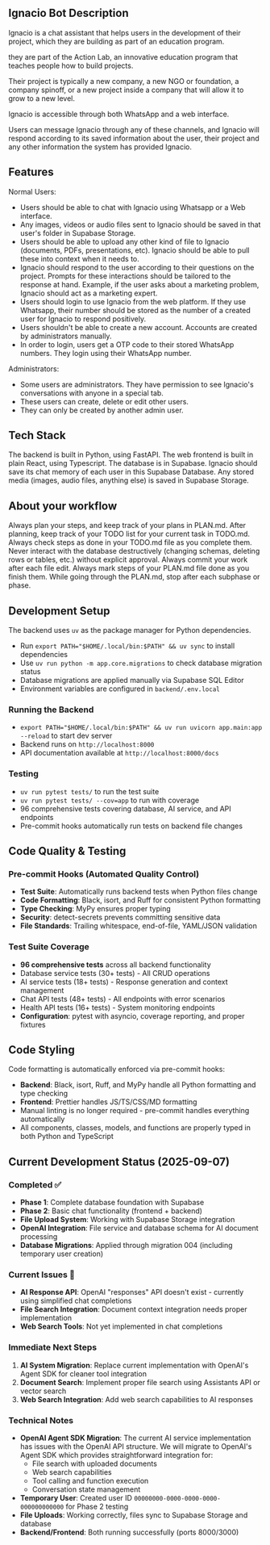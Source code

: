 ## Ignacio Bot Description
Ignacio is a chat assistant that helps users in the development of their project, which they are building as part of an education program.

they are part of the Action Lab, an innovative education program that teaches people how to build projects.

Their project is typically a new company, a new NGO or foundation, a company spinoff, or a new project inside a company that will allow it to grow to a new level.

Ignacio is accessible through both WhatsApp and a web interface.

Users can message Ignacio through any of these channels, and Ignacio will respond according to its saved information about the user, their project and any other information the system has provided Ignacio.

## Features

Normal Users:
* Users should be able to chat with Ignacio using Whatsapp or a Web interface.
* Any images, videos or audio files sent to Ignacio should be saved in that user's folder in Supabase Storage.
* Users should be able to upload any other kind of file to Ignacio (documents, PDFs, presentations, etc). Ignacio should be able to pull these into context when it needs to.
* Ignacio should respond to the user according to their questions on the project. Prompts for these interactions should be tailored to the response at hand. Example, if the user asks about a marketing problem, Ignacio should act as a marketing expert.
* Users should login to use Ignacio from the web platform. If they use Whatsapp, their number should be stored as the number of a created user for Ignacio to respond positively.
* Users shouldn't be able to create a new account. Accounts are created by administrators manually.
* In order to login, users get a OTP code to their stored WhatsApp numbers. They login using their WhatsApp number.

Administrators:
* Some users are administrators. They have permission to see Ignacio's conversations with anyone in a special tab.
* These users can create, delete or edit other users.
* They can only be created by another admin user.


## Tech Stack

The backend is built in Python, using FastAPI.
The web frontend is built in plain React, using Typescript.
The database is in Supabase. Ignacio should save its chat memory of each user in this Supabase Database.
Any stored media (images, audio files, anything else) is saved in Supabase Storage.


## About your workflow

Always plan your steps, and keep track of your plans in PLAN.md.
After planning, keep track of your TODO list for your current task in TODO.md.
Always check steps as done in your TODO.md file as you complete them.
Never interact with the database destructively (changing schemas, deleting rows or tables, etc.) without explicit approval.
Always commit your work after each file edit.
Always mark steps of your PLAN.md file done as you finish them.
While going through the PLAN.md, stop after each subphase or phase.

## Development Setup

The backend uses `uv` as the package manager for Python dependencies.
- Run `export PATH="$HOME/.local/bin:$PATH" && uv sync` to install dependencies
- Use `uv run python -m app.core.migrations` to check database migration status
- Database migrations are applied manually via Supabase SQL Editor
- Environment variables are configured in `backend/.env.local`

### Running the Backend
- `export PATH="$HOME/.local/bin:$PATH" && uv run uvicorn app.main:app --reload` to start dev server
- Backend runs on `http://localhost:8000`
- API documentation available at `http://localhost:8000/docs`

### Testing
- `uv run pytest tests/` to run the test suite
- `uv run pytest tests/ --cov=app` to run with coverage
- 96 comprehensive tests covering database, AI service, and API endpoints
- Pre-commit hooks automatically run tests on backend file changes


## Code Quality & Testing

### Pre-commit Hooks (Automated Quality Control)
- **Test Suite**: Automatically runs backend tests when Python files change
- **Code Formatting**: Black, isort, and Ruff for consistent Python formatting
- **Type Checking**: MyPy ensures proper typing
- **Security**: detect-secrets prevents committing sensitive data
- **File Standards**: Trailing whitespace, end-of-file, YAML/JSON validation

### Test Suite Coverage
- **96 comprehensive tests** across all backend functionality
- Database service tests (30+ tests) - All CRUD operations
- AI service tests (18+ tests) - Response generation and context management
- Chat API tests (48+ tests) - All endpoints with error scenarios
- Health API tests (16+ tests) - System monitoring endpoints
- **Configuration**: pytest with asyncio, coverage reporting, and proper fixtures

## Code Styling

Code formatting is automatically enforced via pre-commit hooks:
- **Backend**: Black, isort, Ruff, and MyPy handle all Python formatting and type checking
- **Frontend**: Prettier handles JS/TS/CSS/MD formatting
- Manual linting is no longer required - pre-commit handles everything automatically
- All components, classes, models, and functions are properly typed in both Python and TypeScript

## Current Development Status (2025-09-07)

### Completed ✅
- **Phase 1**: Complete database foundation with Supabase
- **Phase 2**: Basic chat functionality (frontend + backend)
- **File Upload System**: Working with Supabase Storage integration
- **OpenAI Integration**: File service and database schema for AI document processing
- **Database Migrations**: Applied through migration 004 (including temporary user creation)

### Current Issues 🔧
- **AI Response API**: OpenAI "responses" API doesn't exist - currently using simplified chat completions
- **File Search Integration**: Document context integration needs proper implementation
- **Web Search Tools**: Not yet implemented in chat completions

### Immediate Next Steps
1. **AI System Migration**: Replace current implementation with OpenAI's Agent SDK for cleaner tool integration
2. **Document Search**: Implement proper file search using Assistants API or vector search
3. **Web Search Integration**: Add web search capabilities to AI responses

### Technical Notes
- **OpenAI Agent SDK Migration**: The current AI service implementation has issues with the OpenAI API structure. We will migrate to OpenAI's Agent SDK which provides straightforward integration for:
  - File search with uploaded documents
  - Web search capabilities
  - Tool calling and function execution
  - Conversation state management
- **Temporary User**: Created user ID `00000000-0000-0000-0000-000000000000` for Phase 2 testing
- **File Uploads**: Working correctly, files sync to Supabase Storage and database
- **Backend/Frontend**: Both running successfully (ports 8000/3000)
